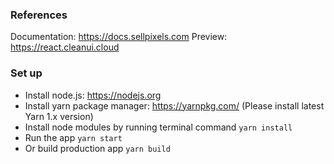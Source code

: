 ### References ###
Documentation: https://docs.sellpixels.com
Preview: https://react.cleanui.cloud


### Set up ###
* Install node.js: https://nodejs.org​
* Install yarn package manager: https://yarnpkg.com/​ (Please install latest Yarn 1.x version)
* Install node modules by running terminal command `yarn install`
* Run the app `yarn start`
* Or build production app `yarn build`
